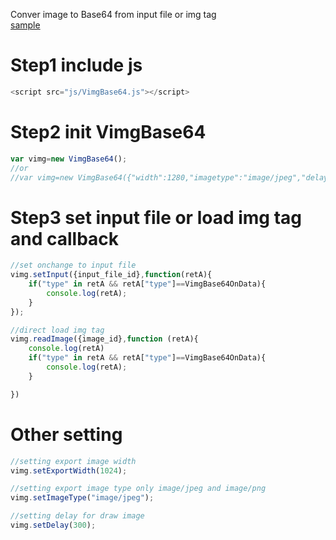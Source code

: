 Conver image to Base64 from input file or img tag
<br>
[sample](https://tool.vfhhu.xyz/a_js_sample/vbase64.php)
<h1>
Step1 include js
</h1>

``````js
<script src="js/VimgBase64.js"></script>
``````


<h1>
Step2 init VimgBase64
</h1>

``````js
var vimg=new VimgBase64();
//or
//var vimg=new VimgBase64({"width":1280,"imagetype":"image/jpeg","delay":300});
``````

<h1>
Step3 set input file or load img tag and callback
</h1>

``````js
//set onchange to input file
vimg.setInput({input_file_id},function(retA){
    if("type" in retA && retA["type"]==VimgBase64OnData){
        console.log(retA);   
    }
});

//direct load img tag
vimg.readImage({image_id},function (retA){
    console.log(retA)
    if("type" in retA && retA["type"]==VimgBase64OnData){
        console.log(retA);
    }

})
``````

<h1>
Other setting
</h1>

``````js
//setting export image width
vimg.setExportWidth(1024);

//setting export image type only image/jpeg and image/png
vimg.setImageType("image/jpeg");

//setting delay for draw image
vimg.setDelay(300);
``````
